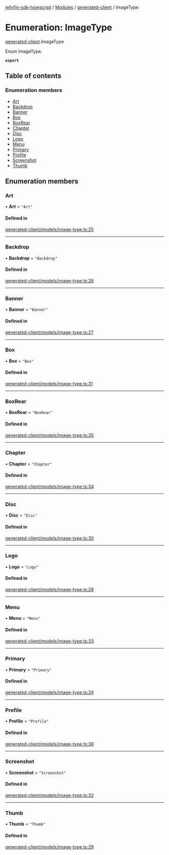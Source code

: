 [jellyfin-sdk-typescript](../README.md) / [Modules](../modules.md) / [generated-client](../modules/generated_client.md) / ImageType

# Enumeration: ImageType

[generated-client](../modules/generated_client.md).ImageType

Enum ImageType.

**`export`**

## Table of contents

### Enumeration members

- [Art](generated_client.ImageType.md#art)
- [Backdrop](generated_client.ImageType.md#backdrop)
- [Banner](generated_client.ImageType.md#banner)
- [Box](generated_client.ImageType.md#box)
- [BoxRear](generated_client.ImageType.md#boxrear)
- [Chapter](generated_client.ImageType.md#chapter)
- [Disc](generated_client.ImageType.md#disc)
- [Logo](generated_client.ImageType.md#logo)
- [Menu](generated_client.ImageType.md#menu)
- [Primary](generated_client.ImageType.md#primary)
- [Profile](generated_client.ImageType.md#profile)
- [Screenshot](generated_client.ImageType.md#screenshot)
- [Thumb](generated_client.ImageType.md#thumb)

## Enumeration members

### Art

• **Art** = `"Art"`

#### Defined in

[generated-client/models/image-type.ts:25](https://github.com/thornbill/jellyfin-sdk-typescript/blob/7534c86/src/generated-client/models/image-type.ts#L25)

___

### Backdrop

• **Backdrop** = `"Backdrop"`

#### Defined in

[generated-client/models/image-type.ts:26](https://github.com/thornbill/jellyfin-sdk-typescript/blob/7534c86/src/generated-client/models/image-type.ts#L26)

___

### Banner

• **Banner** = `"Banner"`

#### Defined in

[generated-client/models/image-type.ts:27](https://github.com/thornbill/jellyfin-sdk-typescript/blob/7534c86/src/generated-client/models/image-type.ts#L27)

___

### Box

• **Box** = `"Box"`

#### Defined in

[generated-client/models/image-type.ts:31](https://github.com/thornbill/jellyfin-sdk-typescript/blob/7534c86/src/generated-client/models/image-type.ts#L31)

___

### BoxRear

• **BoxRear** = `"BoxRear"`

#### Defined in

[generated-client/models/image-type.ts:35](https://github.com/thornbill/jellyfin-sdk-typescript/blob/7534c86/src/generated-client/models/image-type.ts#L35)

___

### Chapter

• **Chapter** = `"Chapter"`

#### Defined in

[generated-client/models/image-type.ts:34](https://github.com/thornbill/jellyfin-sdk-typescript/blob/7534c86/src/generated-client/models/image-type.ts#L34)

___

### Disc

• **Disc** = `"Disc"`

#### Defined in

[generated-client/models/image-type.ts:30](https://github.com/thornbill/jellyfin-sdk-typescript/blob/7534c86/src/generated-client/models/image-type.ts#L30)

___

### Logo

• **Logo** = `"Logo"`

#### Defined in

[generated-client/models/image-type.ts:28](https://github.com/thornbill/jellyfin-sdk-typescript/blob/7534c86/src/generated-client/models/image-type.ts#L28)

___

### Menu

• **Menu** = `"Menu"`

#### Defined in

[generated-client/models/image-type.ts:33](https://github.com/thornbill/jellyfin-sdk-typescript/blob/7534c86/src/generated-client/models/image-type.ts#L33)

___

### Primary

• **Primary** = `"Primary"`

#### Defined in

[generated-client/models/image-type.ts:24](https://github.com/thornbill/jellyfin-sdk-typescript/blob/7534c86/src/generated-client/models/image-type.ts#L24)

___

### Profile

• **Profile** = `"Profile"`

#### Defined in

[generated-client/models/image-type.ts:36](https://github.com/thornbill/jellyfin-sdk-typescript/blob/7534c86/src/generated-client/models/image-type.ts#L36)

___

### Screenshot

• **Screenshot** = `"Screenshot"`

#### Defined in

[generated-client/models/image-type.ts:32](https://github.com/thornbill/jellyfin-sdk-typescript/blob/7534c86/src/generated-client/models/image-type.ts#L32)

___

### Thumb

• **Thumb** = `"Thumb"`

#### Defined in

[generated-client/models/image-type.ts:29](https://github.com/thornbill/jellyfin-sdk-typescript/blob/7534c86/src/generated-client/models/image-type.ts#L29)
